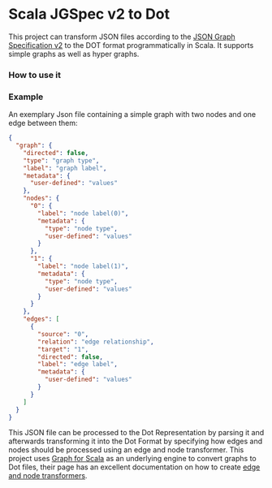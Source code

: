 # Scala JGSpec v2 to Dot

This project can transform JSON files according to the 
[JSON Graph Specification v2](https://github.com/jsongraph/json-graph-specification/blob/master/json-graph-schema_v2.json) to the DOT format 
programmatically in Scala. It supports simple graphs as well as hyper graphs. 

### How to use it

### Example

An exemplary Json file containing a simple graph with two nodes and one edge between them:

```JSON
{
  "graph": {
    "directed": false,
    "type": "graph type",
    "label": "graph label",
    "metadata": {
      "user-defined": "values"
    },
    "nodes": {
      "0": {
        "label": "node label(0)",
        "metadata": {
          "type": "node type",
          "user-defined": "values"
        }
      },
      "1": {
        "label": "node label(1)",
        "metadata": {
          "type": "node type",
          "user-defined": "values"
        }
      }
    },
    "edges": [
      {
        "source": "0",
        "relation": "edge relationship",
        "target": "1",
        "directed": false,
        "label": "edge label",
        "metadata": {
          "user-defined": "values"
        }
      }
    ]
  }
}
```
This JSON file can be processed to the Dot Representation by parsing it and afterwards transforming it
into the Dot Format by specifying how edges and nodes should be processed using an edge and node transformer. 
This project uses [Graph for Scala](https://www.scala-graph.org/) as an underlying engine to convert graphs to Dot files, their page has an excellent
documentation on how to create [edge and node transformers](https://www.scala-graph.org/guides/dot.html).

